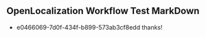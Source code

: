 ## OpenLocalization Workflow Test MarkDown
* e0466069-7d0f-434f-b899-573ab3cf8edd 
thanks!<!--HONumber=Mar16_HO1-->
